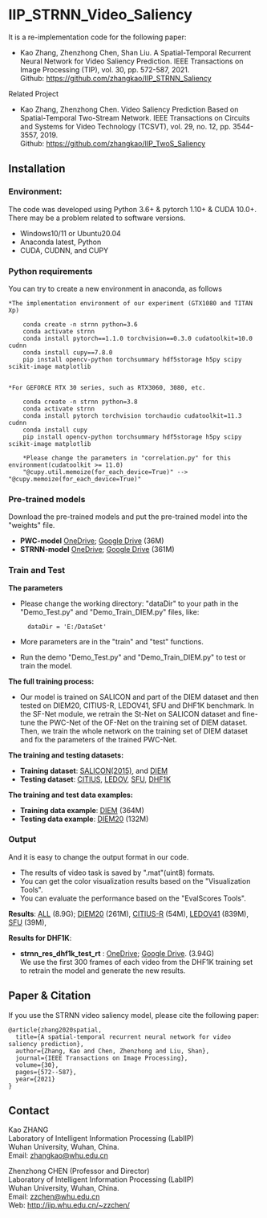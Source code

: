 # IIP_STRNN_Video_Saliency

It is a re-implementation code for the following paper: 

* Kao Zhang, Zhenzhong Chen, Shan Liu. A Spatial-Temporal Recurrent Neural Network for Video Saliency Prediction. IEEE Transactions on Image Processing (TIP), vol. 30, pp. 572-587, 2021. <br />
Github: https://github.com/zhangkao/IIP_STRNN_Saliency

Related Project

* Kao Zhang, Zhenzhong Chen. Video Saliency Prediction Based on Spatial-Temporal Two-Stream Network. IEEE Transactions on Circuits and Systems for Video Technology (TCSVT), vol. 29, no. 12, pp. 3544-3557, 2019. <br />
Github: https://github.com/zhangkao/IIP_TwoS_Saliency


## Installation 
### Environment:
The code was developed using Python 3.6+ & pytorch 1.10+ & CUDA 10.0+. There may be a problem related to software versions.
* Windows10/11 or Ubuntu20.04
* Anaconda latest, Python 
* CUDA, CUDNN, and CUPY

### Python requirements
You can try to create a new environment in anaconda, as follows

    *The implementation environment of our experiment (GTX1080 and TITAN Xp) 

        conda create -n strnn python=3.6
        conda activate strnn
        conda install pytorch==1.1.0 torchvision==0.3.0 cudatoolkit=10.0 cudnn
        conda install cupy==7.8.0 
        pip install opencv-python torchsummary hdf5storage h5py scipy scikit-image matplotlib
		

    *For GEFORCE RTX 30 series, such as RTX3060, 3080, etc.
        
        conda create -n strnn python=3.8
        conda activate strnn
        conda install pytorch torchvision torchaudio cudatoolkit=11.3 cudnn
        conda install cupy
        pip install opencv-python torchsummary hdf5storage h5py scipy scikit-image matplotlib

        *Please change the parameters in "correlation.py" for this environment(cudatoolkit >= 11.0)
        "@cupy.util.memoize(for_each_device=True)" --> "@cupy.memoize(for_each_device=True)"

### Pre-trained models
Download the pre-trained models and put the pre-trained model into the "weights" file.

* **PWC-model**
 [OneDrive](https://whueducn-my.sharepoint.com/:u:/g/personal/zhangkao_whu_edu_cn/EcXC4vlGlvBFmEb5TWDiJj4BKg9iLdKe6bEOPnTWikkp_w?e=a1bFnN);
 [Google Drive](https://drive.google.com/file/d/1-oi-rqrkLdvzVUaEtLn0c86XmpmJ9Gw2)
 (36M)
* **STRNN-model** 
[OneDrive](https://whueducn-my.sharepoint.com/:u:/g/personal/zhangkao_whu_edu_cn/ERc5CZfApppJk9lwcskAvs8BsTCD1YPDqH9JLiju5D9R5Q?e=TlK8qe);
[Google Drive](https://drive.google.com/file/d/1scBAo3UBWPe0q_NH2H1Eot_a12LE6ix5)
(361M)
         

### Train and Test

**The parameters**

* Please change the working directory: "dataDir" to your path in the "Demo_Test.py" and "Demo_Train_DIEM.py" files, like:

        dataDir = 'E:/DataSet'
        
* More parameters are in the "train" and "test" functions.
* Run the demo "Demo_Test.py" and "Demo_Train_DIEM.py" to test or train the model.

**The full training process:**

* Our model is trained on SALICON and part of the DIEM dataset and then tested on DIEM20, CITIUS-R, LEDOV41, SFU and DHF1K benchmark. In the SF-Net module, we retrain the St-Net on SALICON dataset and fine-tune the PWC-Net of the OF-Net on the training set of DIEM dataset. Then, we train the whole network on the training set of DIEM dataset and fix the parameters of the trained PWC-Net.


**The training and testing datasets:**

* **Training dataset**: 
[SALICON(2015)](http://salicon.net/), and 
[DIEM](https://thediemproject.wordpress.com/)
* **Testing dataset**: 
[CITIUS](https://wiki.citius.usc.es/aws-d:citius_video_database), 
[LEDOV](https://github.com/remega/LEDOV-eye-tracking-database), 
[SFU](http://www.sfu.ca/~ibajic/), 
[DHF1K](https://github.com/wenguanwang/DHF1K/)

**The training and test data examples:**
* **Training data example**: 
[DIEM](https://whueducn-my.sharepoint.com/:u:/g/personal/zhangkao_whu_edu_cn/EfPmbUU20fxPhQ8OMFbjbhABrtkgmnUhkRnCV-9b0TlXWQ?e=8uqlSM) (364M)
* **Testing data example**:
[DIEM20](https://whueducn-my.sharepoint.com/:u:/g/personal/zhangkao_whu_edu_cn/EQ7zlEj2sDVAryCN5olLKoIBEpG4wcpAuxNW-KrQEe6uIA?e=ewHiGz) (132M)




### Output
And it is easy to change the output format in our code.
* The results of video task is saved by ".mat"(uint8) formats.
* You can get the color visualization results based on the "Visualization Tools".
* You can evaluate the performance based on the "EvalScores Tools".


**Results**: [ALL](https://whueducn-my.sharepoint.com/:f:/g/personal/zhangkao_whu_edu_cn/Es2k8IqwSOBMs0jpKxDG8V4Bx49k3IP_r_B6ceRqgU16FQ?e=lzmwT3) (8.9G);
[DIEM20](https://whueducn-my.sharepoint.com/:u:/g/personal/zhangkao_whu_edu_cn/EeLxb5aqHg9DobSBDi2jizYBNw02Y-W-8eaUIPIkIvCcwg?e=7aW359) (261M),
[CITIUS-R](https://whueducn-my.sharepoint.com/:u:/g/personal/zhangkao_whu_edu_cn/Eaak96t4PH1KvGWRDHmwft8By9yQTL-TgUt1DyZ7GuJP4w?e=O11DeY) (54M), 
[LEDOV41](https://whueducn-my.sharepoint.com/:u:/g/personal/zhangkao_whu_edu_cn/EUcrQQuut2FIuLDwnHv4K9MB0Ut-_NFWlHVaayCoeiKnDA?e=cRtyZv) (839M), 
[SFU](https://whueducn-my.sharepoint.com/:u:/g/personal/zhangkao_whu_edu_cn/EchdaLI1cOlMu83tDZ5tHDIBtCUmwAIP0uSmwntffcncPA?e=USeWcC) (39M), 




**Results for DHF1K**: 

[comment]: <> (* **strnn_res_dhf1k_test** : )

[comment]: <> ([Baidu Drive]&#40;https://pan.baidu.com/s/1XGs25nfvBvElMXA5p9kY8g&#41; &#40;8hd3&#41;; )

[comment]: <> ([Google Drive]&#40;&#41;. )

[comment]: <> (&#40;3.94G&#41; <br />)

[comment]: <> (The results are obtained by the model that was trained based on the DIEM dataset without using any data from the DHF1K.)

* **strnn_res_dhf1k_test_rt** : 
[OneDrive](https://whueducn-my.sharepoint.com/:u:/g/personal/zhangkao_whu_edu_cn/EWb98WMO7bZGt-bq9AOnkM4BEWsC7_cm4gEuYDCrJnk22Q?e=J7havj); 
[Google Drive](https://drive.google.com/file/d/1mfV5WXkPECLDfMvBoRoaCV6GYluyBzmW). 
(3.94G)<br />
We use the first 300 frames of each video from the DHF1K training set to retrain the model and generate the new results.


## Paper & Citation

If you use the STRNN video saliency model, please cite the following paper: 
```
@article{zhang2020spatial,
  title={A spatial-temporal recurrent neural network for video saliency prediction},
  author={Zhang, Kao and Chen, Zhenzhong and Liu, Shan},
  journal={IEEE Transactions on Image Processing},
  volume={30},
  pages={572--587},
  year={2021}
}
```

## Contact
Kao ZHANG  <br />
Laboratory of Intelligent Information Processing (LabIIP)  <br />
Wuhan University, Wuhan, China.  <br />
Email: zhangkao@whu.edu.cn  <br />

Zhenzhong CHEN (Professor and Director) <br />
Laboratory of Intelligent Information Processing (LabIIP)  <br />
Wuhan University, Wuhan, China.  <br />
Email: zzchen@whu.edu.cn  <br />
Web: http://iip.whu.edu.cn/~zzchen/  <br />